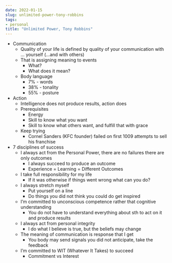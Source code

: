 ```yaml
---
date: 2022-01-15
slug: unlimited-power-tony-robbins
tags:
- personal
title: "Unlimited Power, Tony Robbins"
---
```


* Communication
  * Quality of your life is defined by quality of your communication with … yourself (…and with others)
  * That is assigning meaning to events
    * What?
    * What does it mean?
  * Body language
    * 7% - words
    * 38% - tonality
    * 55% - posture
* Action
  * Intelligence does not produce results, action does
  * Prerequisites
    * Energy
    * Skill to know what you want
    * Skill to know what others want, and fulfill that with grace
  * Keep trying
    * Cornel Sanders (KFC founder) failed on first 1009 attempts to sell his franchise
* 7 disciplines of success
  * I always act from the Personal Power, there are no failures there are only outcomes
    * I always succeed to produce an outcome
    * Experience = Learning = Different Outcomes
  * I take full responsibility for my life
    * If it was otherwise if things went wrong what can you do?
  * I always stretch myself
    * Put yourself on a line
    * Do things you did not think you could do get inspired
  * I’m committed to unconscious competence rather that cognitive understanding
    *  You do not have to understand everything about sth to act on it and produce results
  * I always act from personal integrity
    * I do what I believe is true, but the beliefs may change
  * The meaning of communication is response that I get
    * You body may send signals you did not anticipate, take the feedback
  * I’m committed to WIT (Whatever It Takes) to succeed
    * Commitment vs Interest
